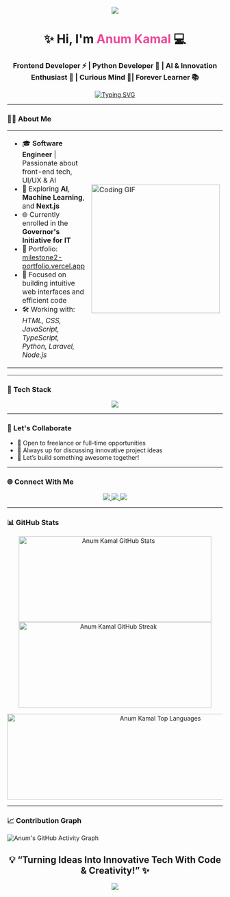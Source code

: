 
<p align="center">
  <img src="https://capsule-render.vercel.app/api?type=waving&color=38BDF8&height=200&section=header&text=Welcome%20to%20My%20World&fontSize=38&fontAlign=middle&fontColor=ffffff" />
</p>


<!-- 💁‍♀️ Name and Subtitle -->
<h1 align="center">✨ Hi, I'm <span style="color:#ec4899;">Anum Kamal</span> 💻</h1>
<h3 align="center">Frontend Developer ⚡ | Python Developer 🐍 | AI & Innovation Enthusiast 🤖 | Curious Mind 📘| Forever Learner 📚</h3>

<p align="center">
  <a href="https://git.io/typing-svg">
    <img src="https://readme-typing-svg.demolab.com?font=Roboto+Slab&weight=500&size=27&duration=4000&pause=500&color=00C5FF&center=true&vCenter=true&width=800&height=50&lines=%F0%9F%91%8B+Welcome+to+my+digital+space!;%F0%9F%92%BB+Building+interactive+%26+elegant+UIs;%F0%9F%A4%96+Passionate+about+AI+%26+smart+systems;%F0%9F%9A%80+Turning+ideas+into+real-world+apps;%F0%9F%9B%A0%EF%B8%8F+Code.+Design.+Innovate.+Repeat." alt="Typing SVG" />
  </a>
</p>

---

### 👩‍💻 About Me

<table>
  <tr>
    <td>
      <ul>
        <li>🎓 <strong>Software Engineer</strong> | Passionate about front-end tech, UI/UX & AI</li>
        <li>🧠 Exploring <strong>AI</strong>, <strong>Machine Learning</strong>, and <strong>Next.js</strong></li>
        <li>🌐 Currently enrolled in the <strong>Governor's Initiative for IT</strong></li>
        <li>🔗 Portfolio: <a href="https://milestone2-portfolio.vercel.app/">milestone2-portfolio.vercel.app</a></li>
        <li>🚀 Focused on building intuitive web interfaces and efficient code</li>
        <li>🛠️ Working with: <em>HTML, CSS, JavaScript, TypeScript, Python, Laravel, Node.js</em></li>
      </ul>
    </td>
    <td>
      <img src="https://media.tenor.com/S59bPkT0pqcAAAAC/programming.gif" alt="Coding GIF" width="300" />
    </td>
  </tr>
</table>


---

### 🧰 Tech Stack

<p align="center">
  <img src="https://skillicons.dev/icons?i=html,css,js,ts,bootstrap,tailwind,react,nextjs,python,php,nodejs,mysql,sqlite,git,vscode,fastapi,vercel,render,chainlit,streamlit&perline=10" />
</p>

---

### 🤝 Let's Collaborate

- 💼 Open to freelance or full-time opportunities  
- 🧠 Always up for discussing innovative project ideas  
- 💬 Let’s build something awesome together!

---

### 🌐 Connect With Me

<p align="center">
  <a href="https://linkedin.com/in/anum-k-442b2022b" target="_blank">
    <img src="https://img.shields.io/badge/LinkedIn-0077B5?style=for-the-badge&logo=linkedin&logoColor=white" />
  </a>
  <a href="mailto:anumkamal753@gmail.com">
    <img src="https://img.shields.io/badge/Gmail-D14836?style=for-the-badge&logo=gmail&logoColor=white" />
  </a>
  <a href="https://www.fiverr.com/anumkamal753">
    <img src="https://img.shields.io/badge/Fiverr-1DBF73?style=for-the-badge&logo=fiverr&logoColor=white" />
  </a>
</p>

---

### 📊 GitHub Stats

<div align="center">
  
  <img alt="Anum Kamal GitHub Stats" src="https://github-readme-stats.vercel.app/api?username=Anum-2017&show_icons=true&theme=react&hide_border=false&bg_color=0D1117&title_color=00C5FF&icon_color=00C5FF" height="200px" width="450px" />
  
  <img alt="Anum Kamal GitHub Streak" src="https://streak-stats.demolab.com?user=Anum-2017&theme=react&hide_border=false&background=0D1117&title_color=00C5FF&stroke=00C5FF&ring=00C5FF&currStreakLabel=00C5FF" height="200px" width="450px" />
  
  <img 
    alt="Anum Kamal Top Languages" 
    src="https://github-readme-stats.vercel.app/api/top-langs/?username=Anum-2017&langs_count=10&layout=compact&theme=react&hide_border=false&bg_color=0D1117&title_color=00C5FF&icon_color=00C5FF" 
    height="200px" 
    width="700px" 
    />

</div>

---

### 📈 Contribution Graph


![Anum's GitHub Activity Graph](https://github-readme-activity-graph.vercel.app/graph?username=Anum-2017&theme=react-dark&area=true&hide_border=false)

<h2 align="center">💡 “Turning Ideas Into Innovative Tech With Code & Creativity!” ✨</h2>

<p align="center">
  <img src="https://capsule-render.vercel.app/api?type=waving&color=38BDF8&height=120&section=footer" />
</p>
